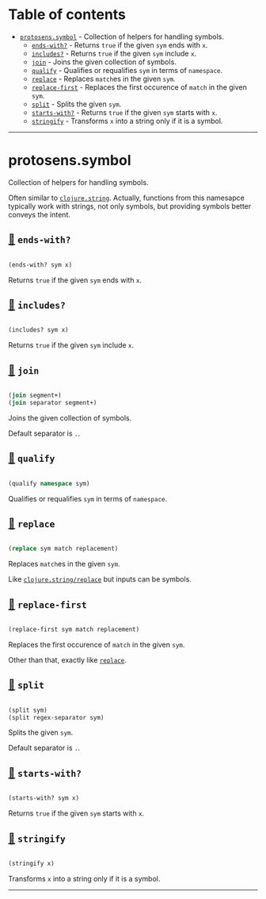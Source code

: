 # Table of contents
-  [`protosens.symbol`](#protosens.symbol)  - Collection of helpers for handling symbols.
    -  [`ends-with?`](#protosens.symbol/ends-with?) - Returns <code>true</code> if the given <code>sym</code> ends with <code>x</code>.
    -  [`includes?`](#protosens.symbol/includes?) - Returns <code>true</code> if the given <code>sym</code> include <code>x</code>.
    -  [`join`](#protosens.symbol/join) - Joins the given collection of symbols.
    -  [`qualify`](#protosens.symbol/qualify) - Qualifies or requalifies <code>sym</code> in terms of <code>namespace</code>.
    -  [`replace`](#protosens.symbol/replace) - Replaces <code>match</code>es in the given <code>sym</code>.
    -  [`replace-first`](#protosens.symbol/replace-first) - Replaces the first occurence of <code>match</code> in the given <code>sym</code>.
    -  [`split`](#protosens.symbol/split) - Splits the given <code>sym</code>.
    -  [`starts-with?`](#protosens.symbol/starts-with?) - Returns <code>true</code> if the given <code>sym</code> starts with <code>x</code>.
    -  [`stringify`](#protosens.symbol/stringify) - Transforms <code>x</code> into a string only if it is a symbol.

-----
# <a name="protosens.symbol">protosens.symbol</a>


Collection of helpers for handling symbols.

   Often similar to [`clojure.string`](https://clojuredocs.org/clojure.string).
   Actually, functions from this namesapce typically work with strings, not only symbols, but
   providing symbols better conveys the intent.




## <a name="protosens.symbol/ends-with?">[:page_facing_up:](https://github.com/protosens/monorepo.cljc/blob/main/module/symbol/src/main/clj/protosens/symbol.clj#L19-L26) `ends-with?`</a>
``` clojure

(ends-with? sym x)
```


Returns `true` if the given `sym` ends with `x`.

## <a name="protosens.symbol/includes?">[:page_facing_up:](https://github.com/protosens/monorepo.cljc/blob/main/module/symbol/src/main/clj/protosens/symbol.clj#L30-L37) `includes?`</a>
``` clojure

(includes? sym x)
```


Returns `true` if the given `sym` include `x`.

## <a name="protosens.symbol/join">[:page_facing_up:](https://github.com/protosens/monorepo.cljc/blob/main/module/symbol/src/main/clj/protosens/symbol.clj#L41-L60) `join`</a>
``` clojure

(join segment+)
(join separator segment+)
```


Joins the given collection of symbols.
  
   Default separator is `.`.

## <a name="protosens.symbol/qualify">[:page_facing_up:](https://github.com/protosens/monorepo.cljc/blob/main/module/symbol/src/main/clj/protosens/symbol.clj#L64-L71) `qualify`</a>
``` clojure

(qualify namespace sym)
```


Qualifies or requalifies `sym` in terms of `namespace`.

## <a name="protosens.symbol/replace">[:page_facing_up:](https://github.com/protosens/monorepo.cljc/blob/main/module/symbol/src/main/clj/protosens/symbol.clj#L90-L102) `replace`</a>
``` clojure

(replace sym match replacement)
```


Replaces `match`es in the given `sym`.
  
   Like [`clojure.string/replace`](https://clojuredocs.org/clojure.string/replace)
   but inputs can be symbols.

## <a name="protosens.symbol/replace-first">[:page_facing_up:](https://github.com/protosens/monorepo.cljc/blob/main/module/symbol/src/main/clj/protosens/symbol.clj#L106-L117) `replace-first`</a>
``` clojure

(replace-first sym match replacement)
```


Replaces the first occurence of `match` in the given `sym`.

   Other than that, exactly like [`replace`](#protosens.symbol/replace).

## <a name="protosens.symbol/split">[:page_facing_up:](https://github.com/protosens/monorepo.cljc/blob/main/module/symbol/src/main/clj/protosens/symbol.clj#L121-L139) `split`</a>
``` clojure

(split sym)
(split regex-separator sym)
```


Splits the given `sym`.
  
   Default separator is `.`.

## <a name="protosens.symbol/starts-with?">[:page_facing_up:](https://github.com/protosens/monorepo.cljc/blob/main/module/symbol/src/main/clj/protosens/symbol.clj#L143-L150) `starts-with?`</a>
``` clojure

(starts-with? sym x)
```


Returns `true` if the given `sym` starts with `x`.

## <a name="protosens.symbol/stringify">[:page_facing_up:](https://github.com/protosens/monorepo.cljc/blob/main/module/symbol/src/main/clj/protosens/symbol.clj#L154-L163) `stringify`</a>
``` clojure

(stringify x)
```


Transforms `x` into a string only if it is a symbol.

-----
